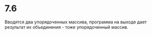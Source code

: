 # 7.6
Вводятся два упорядоченных массива, программа на выходе дает результат их объединения - тоже упорядоченный массив.
